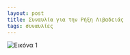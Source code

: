 ```yaml
---
layout: post
title: Συναυλία για την Ρήξη Λιβαδειάς
tags: συναυλίες
---
```


![Εικόνα 1](https://chief.github.io/public/images/lives/26-10-2017.jpg)

